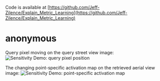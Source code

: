 Code is available at [https://github.com/Jeff-Zilence/Explain_Metric_Learning](https://github.com/Jeff-Zilence/Explain_Metric_Learning)
# anonymous
Query pixel moving on the query street view image:
![Sensitivity Demo: query pixel position](grd_show.gif)

The changing point-specific activation map on the retrieved aerial view image:
![Sensitivity Demo: point-specific activation map](grd_cam.gif)
